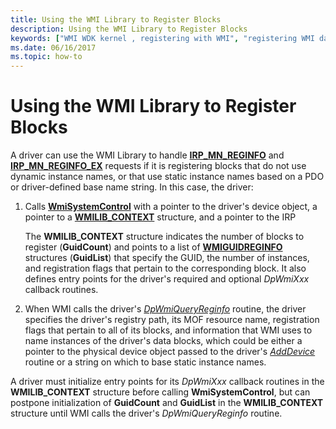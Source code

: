 ```yaml
---
title: Using the WMI Library to Register Blocks
description: Using the WMI Library to Register Blocks
keywords: ["WMI WDK kernel , registering with WMI", "registering WMI data providers", "data providers WDK WMI", "driver registrations WDK WMI", "event blocks WDK WMI", "blocks WDK WMI", "IRP_MN_REGINFO", "IRP_MN_REGINFO_EX", "registering blocks"]
ms.date: 06/16/2017
ms.topic: how-to
---
```


# Using the WMI Library to Register Blocks





A driver can use the WMI Library to handle [**IRP\_MN\_REGINFO**](./irp-mn-reginfo.md) and [**IRP\_MN\_REGINFO\_EX**](./irp-mn-reginfo-ex.md) requests if it is registering blocks that do not use dynamic instance names, or that use static instance names based on a PDO or driver-defined base name string. In this case, the driver:

1.  Calls [**WmiSystemControl**](/windows-hardware/drivers/ddi/wmilib/nf-wmilib-wmisystemcontrol) with a pointer to the driver's device object, a pointer to a [**WMILIB\_CONTEXT**](/windows-hardware/drivers/ddi/wmilib/ns-wmilib-_wmilib_context) structure, and a pointer to the IRP

    The **WMILIB\_CONTEXT** structure indicates the number of blocks to register (**GuidCount**) and points to a list of [**WMIGUIDREGINFO**](/windows-hardware/drivers/ddi/wmilib/ns-wmilib-_wmiguidreginfo) structures (**GuidList**) that specify the GUID, the number of instances, and registration flags that pertain to the corresponding block. It also defines entry points for the driver's required and optional *DpWmiXxx* callback routines.

2.  When WMI calls the driver's [*DpWmiQueryReginfo*](/windows-hardware/drivers/ddi/wmilib/nc-wmilib-wmi_query_reginfo_callback) routine, the driver specifies the driver's registry path, its MOF resource name, registration flags that pertain to all of its blocks, and information that WMI uses to name instances of the driver's data blocks, which could be either a pointer to the physical device object passed to the driver's [*AddDevice*](/windows-hardware/drivers/ddi/wdm/nc-wdm-driver_add_device) routine or a string on which to base static instance names.

A driver must initialize entry points for its *DpWmiXxx* callback routines in the **WMILIB\_CONTEXT** structure before calling **WmiSystemControl**, but can postpone initialization of **GuidCount** and **GuidList** in the **WMILIB\_CONTEXT** structure until WMI calls the driver's *DpWmiQueryReginfo* routine.

 

